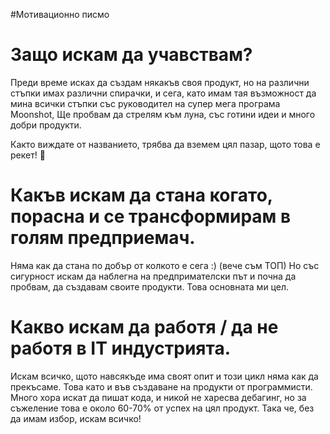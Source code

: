 #Мотивационно писмо

# Защо искам да учавствам?
Преди време исках да създам някакъв своя продукт, но на различни стъпки имах различни спирачки, и сега, 
като имам тая възможност да мина всички стъпки със руководител на супер мега програма Moonshot, 
Ще пробвам да стрелям към луна, със готини идеи и много добри продукти. 

Както виждате от названието, трябва да вземем цял пазар, щото това е рекет! :mechanical_arm:

# Какъв искам да стана когато, порасна и се трансформирам в голям предприемач.

Няма как да стана по добър от колкото е сега :) (вече съм ТОП)
Но със сигурност искам да наблегна на предпримателски път и почна да пробвам, да създавам своите продукти. 
Това основната ми цел.

# Какво искам да работя / да не работя в IT индустрията.

Искам всичко, щото навсякъде има своят опит и този цикл няма как да прекъсаме. 
Това като и във създаване на продукти от программисти. Много хора искат да пишат кода, и никой не харесва дебагинг, 
но за съжеление това е около 60-70% от успех на цял продукт. Така че, без да имам избор, искам всичко!

